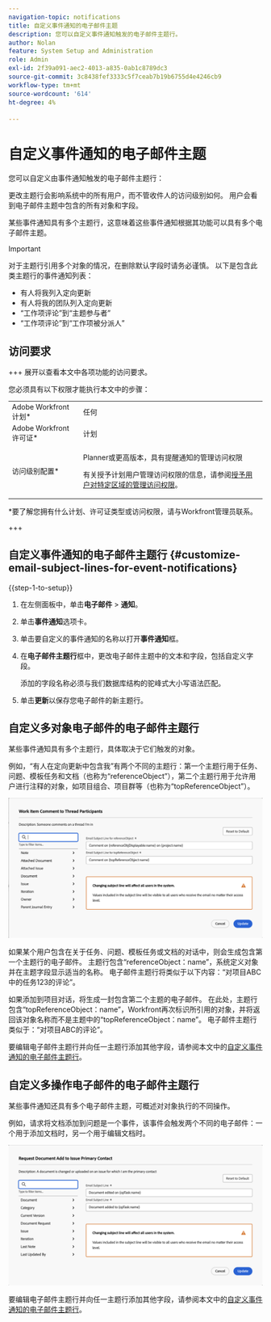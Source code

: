 ```yaml
---
navigation-topic: notifications
title: 自定义事件通知的电子邮件主题
description: 您可以自定义事件通知触发的电子邮件主题行。
author: Nolan
feature: System Setup and Administration
role: Admin
exl-id: 2f39a091-aec2-4013-a835-0ab1c8789dc3
source-git-commit: 3c8438fef3333c5f7ceab7b19b6755d4e4246cb9
workflow-type: tm+mt
source-wordcount: '614'
ht-degree: 4%

---
```


# 自定义事件通知的电子邮件主题

您可以自定义由事件通知触发的电子邮件主题行：

更改主题行会影响系统中的所有用户，而不管收件人的访问级别如何。 用户会看到电子邮件主题中包含的所有对象和字段。

某些事件通知具有多个主题行，这意味着这些事件通知根据其功能可以具有多个电子邮件主题。

>[!IMPORTANT]
>
>对于主题行引用多个对象的情况，在删除默认字段时请务必谨慎。 以下是包含此类主题行的事件通知列表：
>
>* 有人将我列入定向更新
>* 有人将我的团队列入定向更新
>* “工作项评论”到“主题参与者”
>* “工作项评论”到“工作项被分派人”
>

## 访问要求

+++ 展开以查看本文中各项功能的访问要求。

您必须具有以下权限才能执行本文中的步骤：

<table style="table-layout:auto"> 
 <col> 
 </col> 
 <col> 
 </col> 
 <tbody> 
  <tr> 
   <td role="rowheader">Adobe Workfront计划*</td> 
   <td>任何</td> 
  </tr> 
  <tr> 
   <td role="rowheader">Adobe Workfront许可证*</td> 
   <td>计划</td> 
  </tr> 
  <tr> 
   <td role="rowheader">访问级别配置*</td> 
   <td> <p>Planner或更高版本，具有提醒通知的管理访问权限</p> <p>有关授予计划用户管理访问权限的信息，请参阅<a href="../../../administration-and-setup/add-users/configure-and-grant-access/grant-users-admin-access-certain-areas.md" class="MCXref xref">授予用户对特定区域的管理访问权限</a>。</p> </td> 
  </tr> 
 </tbody> 
</table>

&#42;要了解您拥有什么计划、许可证类型或访问权限，请与Workfront管理员联系。

+++

## 自定义事件通知的电子邮件主题行 {#customize-email-subject-lines-for-event-notifications}

{{step-1-to-setup}}

1. 在左侧面板中，单击&#x200B;**电子邮件** > **通知**。

1. 单击&#x200B;**事件通知**&#x200B;选项卡。
1. 单击要自定义的事件通知的名称以打开&#x200B;**事件通知**&#x200B;框。
1. 在&#x200B;**电子邮件主题行**&#x200B;框中，更改电子邮件主题中的文本和字段，包括自定义字段。

   添加的字段名称必须与我们数据库结构的驼峰式大小写语法匹配。<!--For more information about how our objects and their fields are named in the Workfront database, see the [Adobe Workfront API](../../../wf-api/workfront-api.md).-->

1. 单击&#x200B;**更新**&#x200B;以保存您电子邮件的新主题行。

## 自定义多对象电子邮件的电子邮件主题行

某些事件通知具有多个主题行，具体取决于它们触发的对象。

例如，“有人在定向更新中包含我”有两个不同的主题行：第一个主题行用于任务、问题、模板任务和文档（也称为“referenceObject”），第二个主题行用于允许用户进行注释的对象，如项目组合、项目群等（也称为“topReferenceObject”）。

![事件不是多个主题行](assets/ev-multiple-subject.png)

如果某个用户包含在关于任务、问题、模板任务或文档的对话中，则会生成包含第一个主题行的电子邮件。 主题行包含“referenceObject：name”，系统定义对象并在主题字段显示适当的名称。 电子邮件主题行将类似于以下内容：“对项目ABC中的任务123的评论”。

如果添加到项目对话，将生成一封包含第二个主题的电子邮件。 在此处，主题行包含“topReferenceObject：name”，Workfront再次标识所引用的对象，并将返回该对象名称而不是主题中的“topReferenceObject：name”。 电子邮件主题行类似于：“对项目ABC的评论”。

要编辑电子邮件主题行并向任一主题行添加其他字段，请参阅本文中的[自定义事件通知的电子邮件主题行](#customize-email-subject-lines-for-event-notifications)。

## 自定义多操作电子邮件的电子邮件主题行

某些事件通知还具有多个电子邮件主题，可概述对对象执行的不同操作。

例如，请求将文档添加到问题是一个事件，该事件会触发两个不同的电子邮件：一个用于添加文档时，另一个用于编辑文档时。



![事件不是多个主题行](assets/Ev-not-mult-subj-lines.png)

要编辑电子邮件主题行并向任一主题行添加其他字段，请参阅本文中的[自定义事件通知的电子邮件主题行](#customize-email-subject-lines-for-event-notifications)。
